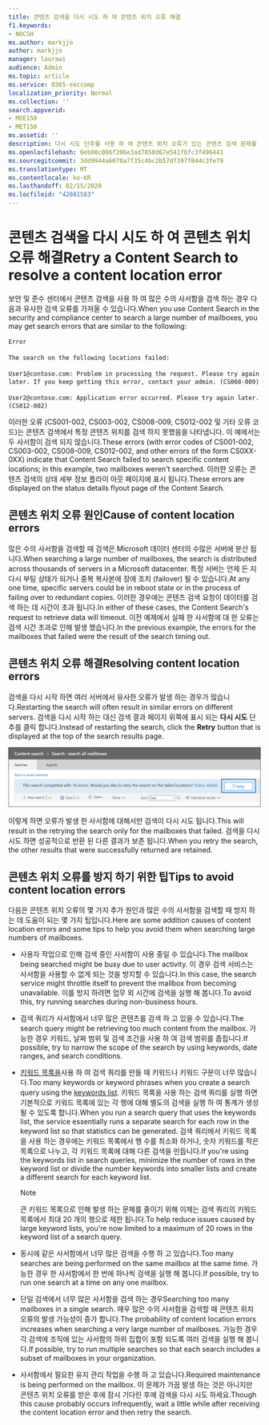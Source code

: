 ```yaml
---
title: 콘텐츠 검색을 다시 시도 하 여 콘텐츠 위치 오류 해결
f1.keywords:
- NOCSH
ms.author: markjjo
author: markjjo
manager: laurawi
audience: Admin
ms.topic: article
ms.service: O365-seccomp
localization_priority: Normal
ms.collection: ''
search.appverid:
- MOE150
- MET150
ms.assetid: ''
description: 다시 시도 단추를 사용 하 여 콘텐츠 위치 오류가 있는 콘텐츠 검색 문제를 해결 합니다.
ms.openlocfilehash: 6eb08c006f206e3ad7850d67e541f6fc3f496441
ms.sourcegitcommit: 3dd9944a6070a7f35c4bc2b57df397f844c3fe79
ms.translationtype: MT
ms.contentlocale: ko-KR
ms.lasthandoff: 02/15/2020
ms.locfileid: "42081583"
---
```

# <a name="retry-a-content-search-to-resolve-a-content-location-error"></a><span data-ttu-id="a0770-103">콘텐츠 검색을 다시 시도 하 여 콘텐츠 위치 오류 해결</span><span class="sxs-lookup"><span data-stu-id="a0770-103">Retry a Content Search to resolve a content location error</span></span>

<span data-ttu-id="a0770-104">보안 및 준수 센터에서 콘텐츠 검색을 사용 하 여 많은 수의 사서함을 검색 하는 경우 다음과 유사한 검색 오류를 가져올 수 있습니다.</span><span class="sxs-lookup"><span data-stu-id="a0770-104">When you use Content Search in the security and compliance center to search a large number of mailboxes, you may get search errors that are similar to the following:</span></span>

```text
Error

The search on the following locations failed:

User1@contoso.com: Problem in processing the request. Please try again later. If you keep getting this error, contact your admin. (CS008-009)

User2@contoso.com: Application error occurred. Please try again later. (CS012-002)
```

<span data-ttu-id="a0770-105">이러한 오류 (CS001-002, CS003-002, CS008-009, CS012-002 및 기타 오류 코드)는 콘텐츠 검색에서 특정 콘텐츠 위치를 검색 하지 못했음을 나타냅니다. 이 예에서는 두 사서함이 검색 되지 않습니다.</span><span class="sxs-lookup"><span data-stu-id="a0770-105">These errors (with error codes of CS001-002, CS003-002, CS008-009, CS012-002, and other errors of the form CS0XX-0XX) indicate that Content Search failed to search specific content locations; in this example, two mailboxes weren't searched.</span></span> <span data-ttu-id="a0770-106">이러한 오류는 콘텐츠 검색의 상태 세부 정보 플라이 아웃 페이지에 표시 됩니다.</span><span class="sxs-lookup"><span data-stu-id="a0770-106">These errors are displayed on the status details flyout page of the Content Search.</span></span>

## <a name="cause-of-content-location-errors"></a><span data-ttu-id="a0770-107">콘텐츠 위치 오류 원인</span><span class="sxs-lookup"><span data-stu-id="a0770-107">Cause of content location errors</span></span>

<span data-ttu-id="a0770-108">많은 수의 사서함을 검색할 때 검색은 Microsoft 데이터 센터의 수많은 서버에 분산 됩니다.</span><span class="sxs-lookup"><span data-stu-id="a0770-108">When searching a large number of mailboxes, the search is distributed across thousands of servers in a Microsoft datacenter.</span></span> <span data-ttu-id="a0770-109">특정 서버는 언제 든 지 다시 부팅 상태가 되거나 중복 복사본에 장애 조치 (failover) 될 수 있습니다.</span><span class="sxs-lookup"><span data-stu-id="a0770-109">At any one time, specific servers could be in reboot state or in the process of failing over to redundant copies.</span></span> <span data-ttu-id="a0770-110">이러한 경우에는 콘텐츠 검색 요청이 데이터를 검색 하는 데 시간이 초과 됩니다.</span><span class="sxs-lookup"><span data-stu-id="a0770-110">In either of these cases, the Content Search's request to retrieve data will timeout.</span></span> <span data-ttu-id="a0770-111">이전 예제에서 실패 한 사서함에 대 한 오류는 검색 시간 초과로 인해 발생 했습니다.</span><span class="sxs-lookup"><span data-stu-id="a0770-111">In the previous example, the errors for the mailboxes that failed were the result of the search timing out.</span></span>

## <a name="resolving-content-location-errors"></a><span data-ttu-id="a0770-112">콘텐츠 위치 오류 해결</span><span class="sxs-lookup"><span data-stu-id="a0770-112">Resolving content location errors</span></span>

<span data-ttu-id="a0770-113">검색을 다시 시작 하면 여러 서버에서 유사한 오류가 발생 하는 경우가 많습니다.</span><span class="sxs-lookup"><span data-stu-id="a0770-113">Restarting the search will often result in similar errors on different servers.</span></span> <span data-ttu-id="a0770-114">검색을 다시 시작 하는 대신 검색 결과 페이지 위쪽에 표시 되는 **다시 시도** 단추를 클릭 합니다.</span><span class="sxs-lookup"><span data-stu-id="a0770-114">Instead of restarting the search, click the **Retry** button that is displayed at the top of the search results page.</span></span>

![다시 시도 단추를 클릭 하 여 콘텐츠 위치 오류 해결](../media/retrycontentsearch3.png)

<span data-ttu-id="a0770-116">이렇게 하면 오류가 발생 한 사서함에 대해서만 검색이 다시 시도 됩니다.</span><span class="sxs-lookup"><span data-stu-id="a0770-116">This will result in the retrying the search only for the mailboxes that failed.</span></span> <span data-ttu-id="a0770-117">검색을 다시 시도 하면 성공적으로 반환 된 다른 결과가 보존 됩니다.</span><span class="sxs-lookup"><span data-stu-id="a0770-117">When you retry the search, the other results that were successfully returned are retained.</span></span>

## <a name="tips-to-avoid-content-location-errors"></a><span data-ttu-id="a0770-118">콘텐츠 위치 오류를 방지 하기 위한 팁</span><span class="sxs-lookup"><span data-stu-id="a0770-118">Tips to avoid content location errors</span></span>

<span data-ttu-id="a0770-119">다음은 콘텐츠 위치 오류의 몇 가지 추가 원인과 많은 수의 사서함을 검색할 때 방지 하는 데 도움이 되는 몇 가지 팁입니다.</span><span class="sxs-lookup"><span data-stu-id="a0770-119">Here are some addition causes of content location errors and some tips to help you avoid them when searching large numbers of mailboxes.</span></span>

- <span data-ttu-id="a0770-120">사용자 작업으로 인해 검색 중인 사서함이 사용 중일 수 있습니다.</span><span class="sxs-lookup"><span data-stu-id="a0770-120">The mailbox being searched might be busy due to user activity.</span></span> <span data-ttu-id="a0770-121">이 경우 검색 서비스는 사서함을 사용할 수 없게 되는 것을 방지할 수 있습니다.</span><span class="sxs-lookup"><span data-stu-id="a0770-121">In this case, the search service might throttle itself to prevent the mailbox from becoming unavailable.</span></span> <span data-ttu-id="a0770-122">이를 방지 하려면 업무 외 시간에 검색을 실행 해 봅니다.</span><span class="sxs-lookup"><span data-stu-id="a0770-122">To avoid this, try running searches during non-business hours.</span></span>

- <span data-ttu-id="a0770-123">검색 쿼리가 사서함에서 너무 많은 콘텐츠를 검색 하 고 있을 수 있습니다.</span><span class="sxs-lookup"><span data-stu-id="a0770-123">The search query might be retrieving too much content from the mailbox.</span></span> <span data-ttu-id="a0770-124">가능한 경우 키워드, 날짜 범위 및 검색 조건을 사용 하 여 검색 범위를 좁힙니다.</span><span class="sxs-lookup"><span data-stu-id="a0770-124">If possible, try to narrow the scope of the search by using keywords, date ranges, and search conditions.</span></span>

- <span data-ttu-id="a0770-125">[키워드 목록을](view-keyword-statistics-for-content-search.md#get-keyword-statistics-for-content-searches)사용 하 여 검색 쿼리를 만들 때 키워드나 키워드 구문이 너무 많습니다.</span><span class="sxs-lookup"><span data-stu-id="a0770-125">Too many keywords or keyword phrases when you create a search query using the [keywords list](view-keyword-statistics-for-content-search.md#get-keyword-statistics-for-content-searches).</span></span> <span data-ttu-id="a0770-126">키워드 목록을 사용 하는 검색 쿼리를 실행 하면 기본적으로 키워드 목록에 있는 각 행에 대해 별도의 검색을 실행 하 여 통계가 생성 될 수 있도록 합니다.</span><span class="sxs-lookup"><span data-stu-id="a0770-126">When you run a search query that uses the keywords list, the service essentially runs a separate search for each row in the keyword list so that statistics can be generated.</span></span> <span data-ttu-id="a0770-127">검색 쿼리에서 키워드 목록을 사용 하는 경우에는 키워드 목록에서 행 수를 최소화 하거나, 숫자 키워드를 작은 목록으로 나누고, 각 키워드 목록에 대해 다른 검색을 만듭니다.</span><span class="sxs-lookup"><span data-stu-id="a0770-127">If you're using the keywords list in search queries, minimize the number of rows in the keyword list or divide the number keywords into smaller lists and create a different search for each keyword list.</span></span>

  > [!NOTE]
  > <span data-ttu-id="a0770-128">큰 키워드 목록으로 인해 발생 하는 문제를 줄이기 위해 이제는 검색 쿼리의 키워드 목록에서 최대 20 개의 행으로 제한 됩니다.</span><span class="sxs-lookup"><span data-stu-id="a0770-128">To help reduce issues caused by large keyword lists, you're now limited to a maximum of 20 rows in the keyword list of a search query.</span></span>

- <span data-ttu-id="a0770-129">동시에 같은 사서함에서 너무 많은 검색을 수행 하 고 있습니다.</span><span class="sxs-lookup"><span data-stu-id="a0770-129">Too many searches are being performed on the same mailbox at the same time.</span></span> <span data-ttu-id="a0770-130">가능한 경우 한 사서함에서 한 번에 하나씩 검색을 실행 해 봅니다.</span><span class="sxs-lookup"><span data-stu-id="a0770-130">If possible, try to run one search at a time on any one mailbox.</span></span>

- <span data-ttu-id="a0770-131">단일 검색에서 너무 많은 사서함을 검색 하는 경우</span><span class="sxs-lookup"><span data-stu-id="a0770-131">Searching too many mailboxes in a single search.</span></span> <span data-ttu-id="a0770-132">매우 많은 수의 사서함을 검색할 때 콘텐츠 위치 오류의 발생 가능성이 증가 합니다.</span><span class="sxs-lookup"><span data-stu-id="a0770-132">The probability of content location errors increases when searching a very large number of mailboxes.</span></span> <span data-ttu-id="a0770-133">가능한 경우 각 검색에 조직에 있는 사서함의 하위 집합이 포함 되도록 여러 검색을 실행 해 봅니다.</span><span class="sxs-lookup"><span data-stu-id="a0770-133">If possible, try to run multiple searches so that each search includes a subset of  mailboxes in your organization.</span></span>

- <span data-ttu-id="a0770-134">사서함에서 필요한 유지 관리 작업을 수행 하 고 있습니다.</span><span class="sxs-lookup"><span data-stu-id="a0770-134">Required maintenance is being performed on the mailbox.</span></span> <span data-ttu-id="a0770-135">이 문제가 가끔 발생 하는 것은 아니지만 콘텐츠 위치 오류를 받은 후에 잠시 기다린 후에 검색을 다시 시도 하세요.</span><span class="sxs-lookup"><span data-stu-id="a0770-135">Though this cause probably occurs infrequently, wait a little while after receiving the content location error and then retry the search.</span></span>
